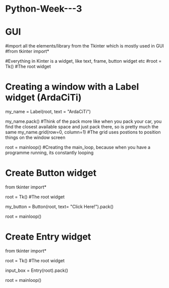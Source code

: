 # Python-Week---3

# GUI
#import all the elements/library from the Tkinter which is mostly used in GUI
#from tkinter import* 

#Everything in Kinter is a widget, like text, frame, button widget etc
#root = Tk() #The root widget

# Creating a window with a Label widget (ArdaCiTi)
my_name = Label(root, text = "ArdaCiTi") 

my_name.pack() #Think of the pack more like when you pack your car, you find the closest available space and just pack there, so is pretty much the same
my_name.grid(row=0, column=1) #The grid uses postions to position things on the window screen

root = mainloop() #Creating the main_loop, because when you have a programme running, its constantly looping

# Create Button widget

from tkinter import*

root = Tk() #The root widget

my_button = Button(root, text= "Click Here!").pack()

root = mainloop()

# Create Entry widget

from tkinter import*

root = Tk() #The root widget

input_box = Entry(root).pack()

root = mainloop()
